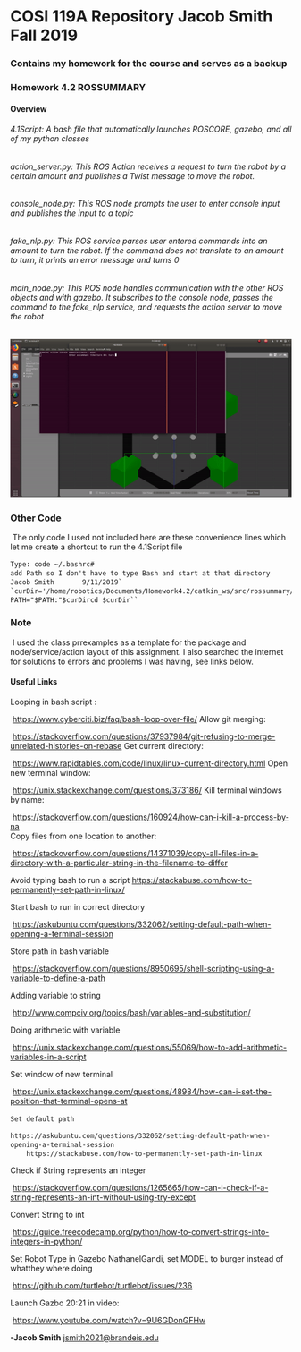 
# COSI 119A Repository Jacob Smith Fall 2019

### Contains my homework for the course and serves as a backup

### Homework 4.2 ROSSUMMARY

#### 	**Overview**

###### 		4.1Script: A bash file that automatically launches ROSCORE, gazebo, and all of my python classes

###### 		action_server.py: This ROS Action receives a request to turn the robot by a certain amount and 	 				publishes a Twist message to move the robot.

###### 		console_node.py: This ROS node prompts the user to enter console input and publishes the 			input to a topic

###### 		fake_nlp.py: This ROS service parses user entered commands into an amount to turn the robot. 				If the command does not translate to an amount to turn, it prints an error message and 					turns 0

###### 		main_node.py: This ROS node handles communication with the other ROS objects and with 					gazebo. It subscribes to the console node, passes the command to the fake_nlp service, 					and requests the action server to move the robot

![Demonstration of ROS objects](demo.gif)

### Other Code

​	The only code I used not included here are these convenience lines which let me create a shortcut to run 	the 4.1Script file

	Type: code ~/.bashrc#	
	add Path so I don't have to type Bash and start at that directory Jacob Smith 		9/11/2019`
	`curDir='/home/robotics/Documents/Homework4.2/catkin_ws/src/rossummary/scripts'export PATH="$PATH:"$curDircd $curDir``
### Note

​		I used the class prrexamples as a template for the package and node/service/action layout of this 			assignment. I also searched the internet for solutions to errors and problems I was having, see links 			below.

#### Useful Links

Looping in bash script :

​	https://www.cyberciti.biz/faq/bash-loop-over-file/ 
Allow git merging: 

​	https://stackoverflow.com/questions/37937984/git-refusing-to-merge-unrelated-histories-on-rebase 
Get current directory: 

​	https://www.rapidtables.com/code/linux/linux-current-directory.html
Open new terminal window:

​	https://unix.stackexchange.com/questions/373186/ 
Kill terminal windows by name:

​	 https://stackoverflow.com/questions/160924/how-can-i-kill-a-process-by-na	 
Copy files from one location to another:

​	https://stackoverflow.com/questions/14371039/copy-all-files-in-a-directory-with-a-particular-string-in-the-filename-to-differ

 Avoid typing bash to run a script
 	https://stackabuse.com/how-to-permanently-set-path-in-linux/

Start bash to run in correct directory

​	https://askubuntu.com/questions/332062/setting-default-path-when-opening-a-terminal-session

Store path in bash variable

​	https://stackoverflow.com/questions/8950695/shell-scripting-using-a-variable-to-define-a-path

Adding variable to string

​	http://www.compciv.org/topics/bash/variables-and-substitution/

Doing arithmetic with variable

​	https://unix.stackexchange.com/questions/55069/how-to-add-arithmetic-variables-in-a-script

Set window of new terminal

​	https://unix.stackexchange.com/questions/48984/how-can-i-set-the-position-that-terminal-opens-at

`Set default path`

	https://askubuntu.com/questions/332062/setting-default-path-when-opening-a-terminal-session
	 	https://stackabuse.com/how-to-permanently-set-path-in-linux

Check if String represents an integer

​	https://stackoverflow.com/questions/1265665/how-can-i-check-if-a-string-represents-an-int-without-using-try-except

Convert String to int

​	https://guide.freecodecamp.org/python/how-to-convert-strings-into-integers-in-python/

Set Robot Type in Gazebo NathanelGandi, set MODEL to burger instead of whatthey where doing

​	https://github.com/turtlebot/turtlebot/issues/236

Launch Gazbo 20:21 in video:

​	https://www.youtube.com/watch?v=9U6GDonGFHw

**-Jacob Smith** jsmith2021@brandeis.edu